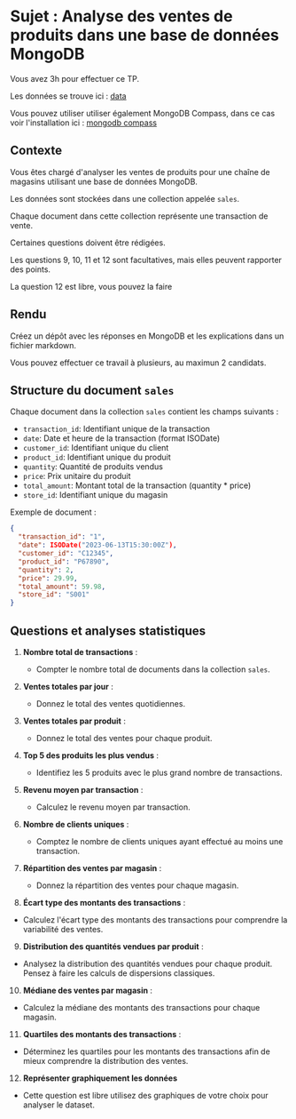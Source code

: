 # Sujet : Analyse des ventes de produits dans une base de données MongoDB

Vous avez 3h pour effectuer ce TP.

Les données se trouve ici : [data](./sales.js)

Vous pouvez utiliser utiliser également MongoDB Compass, dans ce cas voir l'installation ici : [mongodb compass](./mongo_compass.md)

## Contexte

Vous êtes chargé d'analyser les ventes de produits pour une chaîne de magasins utilisant une base de données MongoDB. 

Les données sont stockées dans une collection appelée `sales`. 

Chaque document dans cette collection représente une transaction de vente.

Certaines questions doivent être rédigées.

Les questions 9, 10, 11 et 12 sont facultatives, mais elles peuvent rapporter des points.

La question 12 est libre, vous pouvez la faire 

## Rendu

Créez un dépôt avec les réponses en MongoDB et les explications dans un fichier markdown.

Vous pouvez effectuer ce travail à plusieurs, au maximun 2 candidats.

## Structure du document `sales`

Chaque document dans la collection `sales` contient les champs suivants :

- `transaction_id`: Identifiant unique de la transaction
- `date`: Date et heure de la transaction (format ISODate)
- `customer_id`: Identifiant unique du client
- `product_id`: Identifiant unique du produit
- `quantity`: Quantité de produits vendus
- `price`: Prix unitaire du produit
- `total_amount`: Montant total de la transaction (quantity * price)
- `store_id`: Identifiant unique du magasin

Exemple de document :
```json
{
  "transaction_id": "1",
  "date": ISODate("2023-06-13T15:30:00Z"),
  "customer_id": "C12345",
  "product_id": "P67890",
  "quantity": 2,
  "price": 29.99,
  "total_amount": 59.98,
  "store_id": "S001"
}
```

## Questions et analyses statistiques

1. **Nombre total de transactions** :
   - Compter le nombre total de documents dans la collection `sales`.

2. **Ventes totales par jour** :
   - Donnez le total des ventes quotidiennes. 

3. **Ventes totales par produit** :
   - Donnez le total des ventes pour chaque produit.

4. **Top 5 des produits les plus vendus** :
   - Identifiez les 5 produits avec le plus grand nombre de transactions. 

5. **Revenu moyen par transaction** :
   - Calculez le revenu moyen par transaction. 

6. **Nombre de clients uniques** :
   - Comptez le nombre de clients uniques ayant effectué au moins une transaction. 

7. **Répartition des ventes par magasin** :
   - Donnez la répartition des ventes pour chaque magasin. 

8. **Écart type des montants des transactions** :
   
- Calculez l'écart type des montants des transactions pour comprendre la variabilité des ventes.

9.  **Distribution des quantités vendues par produit** :
- Analysez la distribution des quantités vendues pour chaque produit. Pensez à faire les calculs de dispersions classiques.

10. **Médiane des ventes par magasin** :
- Calculez la médiane des montants des transactions pour chaque magasin.

11. **Quartiles des montants des transactions** :
- Déterminez les quartiles pour les montants des transactions afin de mieux comprendre la distribution des ventes.

12. **Représenter graphiquement les données**

- Cette question est libre utilisez des graphiques de votre choix pour analyser le dataset.